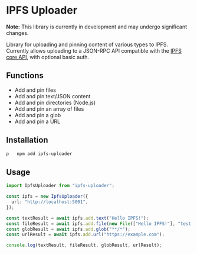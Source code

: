 # IPFS Uploader

**Note:** This library is currently in development and may undergo significant changes.

Library for uploading and pinning content of various types to IPFS. Currently allows uploading to a JSON-RPC API compatible with the [IPFS core API](https://github.com/ipfs/js-ipfs/tree/master/docs/core-api), with optional basic auth.

## Functions
- Add and pin files
- Add and pin text/JSON content
- Add and pin directories (Node.js)
- Add and pin an array of files
- Add and pin a glob
- Add and pin a URL

## Installation

```bash
p   npm add ipfs-uploader
```

## Usage

```ts
import IpfsUploader from "ipfs-uploader";

const ipfs = new IpfsUploader({
  url: "http://localhost:5001",
});

const textResult = await ipfs.add.text("Hello IPFS!");
const fileResult = await ipfs.add.file(new File(["Hello IPFS!"], "test.txt"));
const globResult = await ipfs.add.glob("**/*");
const urlResult = await ipfs.add.url("https://example.com");

console.log(textResult, fileResult, globResult, urlResult);
```



